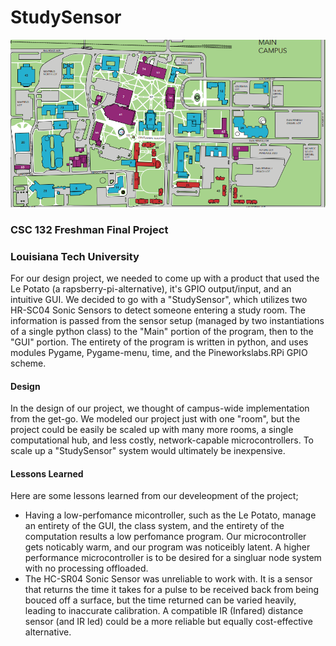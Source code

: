 # StudySensor
![image](background_image.png)
### CSC 132 Freshman Final Project
### Louisiana Tech University

For our design project, we needed to come up with a product that used the Le Potato (a rapsberry-pi-alternative), it's GPIO output/input, and an intuitive GUI. We decided to go with a "StudySensor", which utilizes two HR-SC04 Sonic Sensors to detect someone entering a study room. The information is passed from the sensor setup (managed by two instantiations of a single python class) to the "Main" portion of the program, then to the "GUI" portion.
The entirety of the program is written in python, and uses modules Pygame, Pygame-menu, time, and the Pineworkslabs.RPi GPIO scheme.

#### Design
In the design of our project, we thought of campus-wide implementation from the get-go. We modeled our project just with one "room", but the project could be easily be scaled up with many more rooms, a single computational hub, and less costly, network-capable microcontrollers. To scale up a "StudySensor" system would ultimately be inexpensive.

#### Lessons Learned
Here are some lessons learned from our develeopment of the project;
* Having a low-perfomance micontroller, such as the Le Potato, manage an entirety of the GUI, the class system, and the entirety of the computation results a low perfomance program. Our microcontroller gets noticably warm, and our program was noticeibly latent. A higher performance microcontroller is to be desired for a singluar node system with no processing offloaded.
* The HC-SR04 Sonic Sensor was unreliable to work with. It is a sensor that returns the time it takes for a pulse to be received back from being bouced off a surface, but the time returned can be varied heavily, leading to inaccurate calibration. A compatible IR (Infared) distance sensor (and IR led) could be a more reliable but equally cost-effective alternative.
